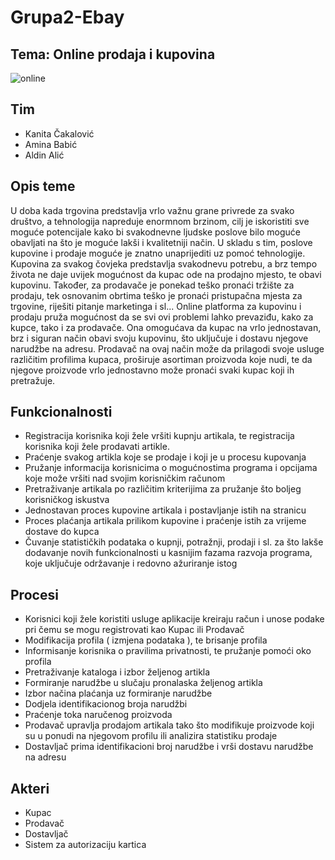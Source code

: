 # Grupa2-Ebay
## Tema: Online prodaja i kupovina
![online](https://images.assetsdelivery.com/compings_v2/nnudoo/nnudoo1710/nnudoo171000007.jpg)

## Tim
  - Kanita Čakalović
  - Amina Babić
  - Aldin Alić
## Opis teme

U doba kada trgovina predstavlja vrlo važnu grane privrede za svako društvo, a tehnologija napreduje enormnom brzinom, cilj je iskoristiti sve moguće potencijale kako bi svakodnevne ljudske poslove bilo moguće obavljati na što je moguće lakši i kvalitetniji način. 
U skladu s tim, poslove kupovine i prodaje moguće je znatno unaprijediti uz pomoć tehnologije. Kupovina za svakog čovjeka predstavlja svakodnevu potrebu, a brz tempo života ne daje uvijek mogućnost da kupac ode na prodajno mjesto, te obavi kupovinu. Također, za prodavače je ponekad teško pronaći tržište za prodaju, tek osnovanim obrtima teško je pronaći pristupačna mjesta za trgovine, riješiti pitanje marketinga i sl... Online platforma za kupovinu i prodaju pruža mogućnost da se svi ovi problemi lahko prevaziđu, kako za kupce, tako i za prodavače. Ona omogućava da kupac na vrlo jednostavan, brz i siguran način obavi svoju kupovinu, što uključuje i dostavu njegove narudžbe na adresu. Prodavač na ovaj način može da prilagodi svoje usluge različitim profilima kupaca, proširuje asortiman proizvoda koje nudi, te da njegove proizvode vrlo jednostavno može pronaći svaki kupac koji ih pretražuje. 

## Funkcionalnosti 

- Registracija korisnika koji žele vršiti kupnju artikala, te registracija korisnika koji žele prodavati artikle.
- Praćenje svakog artikla koje se prodaje i koji je u procesu kupovanja
- Pružanje informacija korisnicima o mogućnostima programa i opcijama koje može vršiti nad svojim korisničkim računom
- Pretraživanje artikala po različitim kriterijima za pružanje što boljeg korisničkog iskustva
- Jednostavan proces kupovine artikala i postavljanje istih na stranicu 
- Proces plaćanja artikala prilikom kupovine i praćenje istih za vrijeme dostave do kupca
- Čuvanje statističkih podataka o kupnji, potražnji, prodaji i sl. za što lakše dodavanje novih funkcionalnosti u kasnijim fazama razvoja programa, koje uključuje održavanje i redovno ažuriranje istog

## Procesi
- Korisnici koji žele koristiti usluge aplikacije kreiraju račun i unose podake pri čemu se mogu registrovati kao Kupac ili Prodavač
- Modifikacija profila ( izmjena podataka ), te brisanje profila
- Informisanje korisnika o pravilima privatnosti, te pružanje pomoći oko profila
- Pretraživanje kataloga i izbor željenog artikla
- Formiranje narudžbe u slučaju pronalaska željenog artikla
- Izbor načina plaćanja uz formiranje narudžbe
- Dodjela identifikacionog broja narudžbi
- Praćenje toka naručenog proizvoda
- Prodavač upravlja prodajom artikala tako što modifikuje proizvode koji su u ponudi na njegovom profilu ili analizira statistiku prodaje
- Dostavljač prima identifikacioni broj narudžbe i vrši dostavu narudžbe na adresu

## Akteri

- Kupac
- Prodavač
- Dostavljač 
- Sistem za autorizaciju kartica


